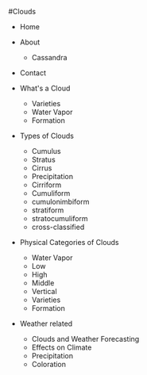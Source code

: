 #Clouds

- Home
- About
	- Cassandra
- Contact

- What's a Cloud
	- Varieties
	- Water Vapor
	- Formation
- Types of Clouds
	- Cumulus
	- Stratus
	- Cirrus
	- Precipitation 
	- Cirriform
	- Cumuliform
	- cumulonimbiform
	- stratiform
	- stratocumuliform
	- cross-classified
- Physical Categories of Clouds
	- Water Vapor
	- Low
	- High
	- Middle
	- Vertical
	- Varieties
	- Formation
- Weather related
	- Clouds and Weather Forecasting
	- Effects on Climate
	- Precipitation
	- Coloration